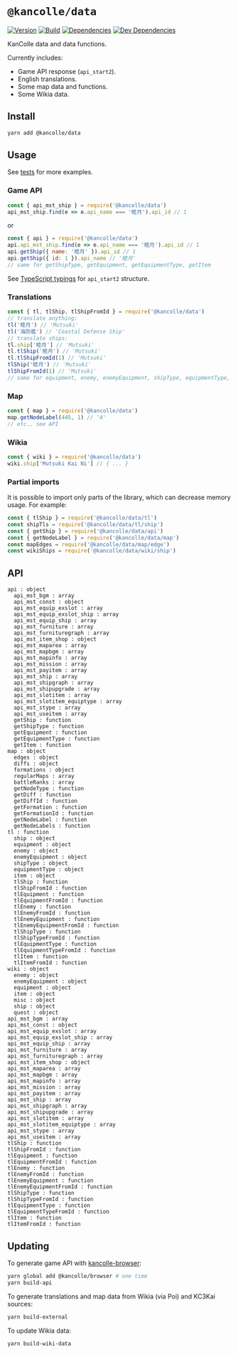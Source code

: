 # `@kancolle/data`

[![Version](https://img.shields.io/npm/v/@kancolle/data.svg)](https://www.npmjs.com/package/@kancolle/data)
[![Build](https://img.shields.io/travis/kcwiki/kancolle-data.svg)](https://travis-ci.org/kcwiki/kancolle-data)
[![Dependencies](https://img.shields.io/david/kcwiki/kancolle-data.svg)](https://david-dm.org/kcwiki/kancolle-data)
[![Dev Dependencies](https://img.shields.io/david/dev/kcwiki/kancolle-data.svg)](https://david-dm.org/kcwiki/kancolle-data?type=dev)

KanColle data and data functions.

Currently includes:

- Game API response (`api_start2`).
- English translations.
- Some map data and functions.
- Some Wikia data.

## Install

```sh
yarn add @kancolle/data
```

## Usage

See [tests](https://github.com/kcwiki/kancolle-data/blob/master/test/index.js) for more examples.

### Game API

```js
const { api_mst_ship } = require('@kancolle/data')
api_mst_ship.find(e => e.api_name === '睦月').api_id // 1
```

or

```js
const { api } = require('@kancolle/data')
api.api_mst_ship.find(e => e.api_name === '睦月').api_id // 1
api.getShip({ name: '睦月' }).api_id // 1
api.getShip({ id: 1 }).api_name // '睦月'
// same for getShipType, getEquipment, getEquipmentType, getItem
```

See [TypeScript typings](https://github.com/kcwiki/kancolle-data/blob/master/api/api_start2.ts) for `api_start2` structure.

### Translations

```js
const { tl, tlShip, tlShipFromId } = require('@kancolle/data')
// translate anything:
tl('睦月') // 'Mutsuki'
tl('海防艦') // 'Coastal Defense Ship'
// translate ships:
tl.ship['睦月'] // 'Mutsuki'
tl.tlShip('睦月') // 'Mutsuki'
tl.tlShipFromId(1) // 'Mutsuki'
tlShip('睦月') // 'Mutsuki'
tlShipFromId(1) // 'Mutsuki'
// same for equipment, enemy, enemyEquipment, shipType, equipmentType, item
```

### Map

```js
const { map } = require('@kancolle/data')
map.getNodeLabel(445, 1) // 'A'
// etc., see API
```

### Wikia

```js
const { wiki } = require('@kancolle/data')
wiki.ship['Mutsuki Kai Ni'] // { ... }
```

### Partial imports

It is possible to import only parts of the library, which can decrease memory usage. For example:

```js
const { tlShip } = require('@kancolle/data/tl')
const shipTls = require('@kancolle/data/tl/ship')
const { getShip } = require('@kancolle/data/api')
const { getNodeLabel } = require('@kancolle/data/map')
const mapEdges = require('@kancolle/data/map/edge')
const wikiShips = require('@kancolle/data/wiki/ship')
```

## API

```plain
api : object
  api_mst_bgm : array
  api_mst_const : object
  api_mst_equip_exslot : array
  api_mst_equip_exslot_ship : array
  api_mst_equip_ship : array
  api_mst_furniture : array
  api_mst_furnituregraph : array
  api_mst_item_shop : object
  api_mst_maparea : array
  api_mst_mapbgm : array
  api_mst_mapinfo : array
  api_mst_mission : array
  api_mst_payitem : array
  api_mst_ship : array
  api_mst_shipgraph : array
  api_mst_shipupgrade : array
  api_mst_slotitem : array
  api_mst_slotitem_equiptype : array
  api_mst_stype : array
  api_mst_useitem : array
  getShip : function
  getShipType : function
  getEquipment : function
  getEquipmentType : function
  getItem : function
map : object
  edges : object
  diffs : object
  formations : object
  regularMaps : array
  battleRanks : array
  getNodeType : function
  getDiff : function
  getDiffId : function
  getFormation : function
  getFormationId : function
  getNodeLabel : function
  getNodeLabels : function
tl : function
  ship : object
  equipment : object
  enemy : object
  enemyEquipment : object
  shipType : object
  equipmentType : object
  item : object
  tlShip : function
  tlShipFromId : function
  tlEquipment : function
  tlEquipmentFromId : function
  tlEnemy : function
  tlEnemyFromId : function
  tlEnemyEquipment : function
  tlEnemyEquipmentFromId : function
  tlShipType : function
  tlShipTypeFromId : function
  tlEquipmentType : function
  tlEquipmentTypeFromId : function
  tlItem : function
  tlItemFromId : function
wiki : object
  enemy : object
  enemyEquipment : object
  equipment : object
  item : object
  misc : object
  ship : object
  quest : object
api_mst_bgm : array
api_mst_const : object
api_mst_equip_exslot : array
api_mst_equip_exslot_ship : array
api_mst_equip_ship : array
api_mst_furniture : array
api_mst_furnituregraph : array
api_mst_item_shop : object
api_mst_maparea : array
api_mst_mapbgm : array
api_mst_mapinfo : array
api_mst_mission : array
api_mst_payitem : array
api_mst_ship : array
api_mst_shipgraph : array
api_mst_shipupgrade : array
api_mst_slotitem : array
api_mst_slotitem_equiptype : array
api_mst_stype : array
api_mst_useitem : array
tlShip : function
tlShipFromId : function
tlEquipment : function
tlEquipmentFromId : function
tlEnemy : function
tlEnemyFromId : function
tlEnemyEquipment : function
tlEnemyEquipmentFromId : function
tlShipType : function
tlShipTypeFromId : function
tlEquipmentType : function
tlEquipmentTypeFromId : function
tlItem : function
tlItemFromId : function
```

## Updating

To generate game API with [kancolle-browser](https://github.com/kcwiki/kancolle-browser):

```sh
yarn global add @kancolle/browser # one time
yarn build-api
```

To generate translations and map data from Wikia (via Poi) and KC3Kai sources:

```sh
yarn build-external
```

To update Wikia data:

```sh
yarn build-wiki-data
```
